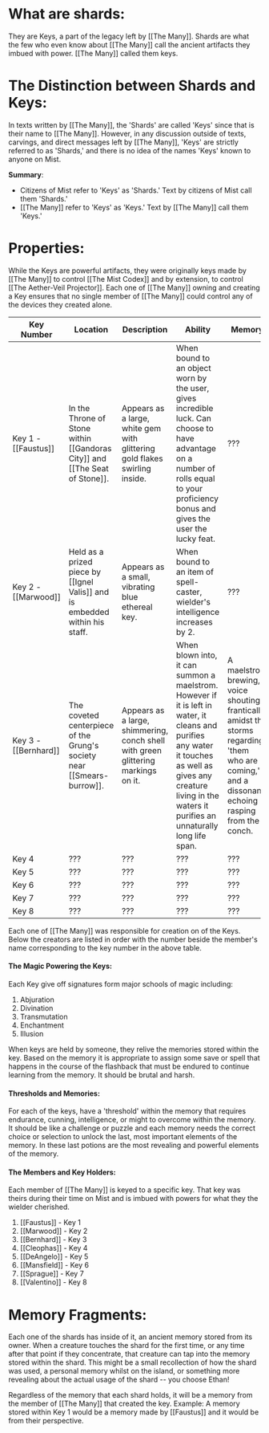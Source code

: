 # What are shards:
They are Keys, a part of the legacy left by [[The Many]]. Shards are what the few who even know about [[The Many]] call the ancient artifacts they imbued with power. [[The Many]] called them keys. 
# The Distinction between Shards and Keys:
In texts written by [[The Many]], the 'Shards' are called 'Keys' since that is their name to [[The Many]]. However, in any discussion outside of texts, carvings, and direct messages left by [[The Many]], 'Keys' are strictly referred to as 'Shards,' and there is no idea of the names 'Keys' known to anyone on Mist.

**Summary**:
- Citizens of Mist refer to 'Keys' as 'Shards.' Text by citizens of Mist call them 'Shards.'
- [[The Many]] refer to 'Keys' as 'Keys.' Text by [[The Many]] call them 'Keys.'
# Properties:
While the Keys are powerful artifacts, they were originally keys made by [[The Many]] to control [[The Mist Codex]] and by extension, to control [[The Aether-Veil Projector]]. Each one of [[The Many]] owning and creating a Key ensures that no single member of [[The Many]] could control any of the devices they created alone. 

| Key Number           | Location                                                                    | Description                                                                       | Ability                                                                                                                                                                                                               | Memory                                                                                                                                               |
| -------------------- | --------------------------------------------------------------------------- | --------------------------------------------------------------------------------- | --------------------------------------------------------------------------------------------------------------------------------------------------------------------------------------------------------------------- | ---------------------------------------------------------------------------------------------------------------------------------------------------- |
| Key 1 -[[Faustus]]   | In the Throne of Stone within [[Gandoras City]] and [[The Seat of Stone]].  | Appears as a large, white gem with glittering gold flakes swirling inside.        | When bound to an object worn by the user, gives incredible luck. Can choose to have advantage on a number of rolls equal to your proficiency bonus and gives the user the lucky feat.                                 | ???                                                                                                                                                  |
| Key 2 - [[Marwood]]  | Held as a prized piece by [[Ignel Valis]] and is embedded within his staff. | Appears as a small, vibrating blue ethereal key.                                  | When bound to an item of spell-caster, wielder's intelligence increases by 2.                                                                                                                                         | ???                                                                                                                                                  |
| Key 3 - [[Bernhard]] | The coveted centerpiece of the Grung's society near [[Smears-burrow]].      | Appears as a large, shimmering, conch shell with green glittering markings on it. | When blown into, it can summon a maelstrom. However if it is left in water, it cleans and purifies any water it touches as well as gives any creature living in the waters it purifies an unnaturally long life span. | A maelstrom brewing, a voice shouting frantically amidst the storms regarding 'them who are coming,' and a dissonant echoing rasping from the conch. |
| Key 4                | ???                                                                         | ???                                                                               | ???                                                                                                                                                                                                                   | ???                                                                                                                                                  |
| Key 5                | ???                                                                         | ???                                                                               | ???                                                                                                                                                                                                                   | ???                                                                                                                                                  |
| Key 6                | ???                                                                         | ???                                                                               | ???                                                                                                                                                                                                                   | ???                                                                                                                                                  |
| Key 7                | ???                                                                         | ???                                                                               | ???                                                                                                                                                                                                                   | ???                                                                                                                                                  |
| Key 8                | ???                                                                         | ???                                                                               | ???                                                                                                                                                                                                                   | ???                                                                                                                                                  |

Each one of [[The Many]] was responsible for creation on of the Keys. Below the creators are listed in order with the number beside the member's name corresponding to the key number in the above table.

#### The Magic Powering the Keys:
Each Key give off signatures form major schools of magic including: 
1. Abjuration
2. Divination
3. Transmutation
4. Enchantment
5. Illusion 

When keys are held by someone, they relive the memories stored within the key. Based on the memory it is appropriate to assign some save or spell that happens in the course of the flashback that must be endured to continue learning from the memory. It should be brutal and harsh. 

#### Thresholds and Memories:
For each of the keys, have a 'threshold' within the memory that requires endurance, cunning, intelligence, or might to overcome within the memory. It should be like a challenge or puzzle and each memory needs the correct choice or selection to unlock the last, most important elements of the memory. In these last potions are the most revealing and powerful elements of the memory. 

#### The Members and Key Holders:
Each member of [[The Many]] is keyed to a specific key. That key was theirs during their time on Mist and is imbued with powers for what they the wielder cherished. 
1. [[Faustus]] - Key 1
2. [[Marwood]] - Key 2
3. [[Bernhard]] - Key 3
4. [[Cleophas]] - Key 4
5. [[DeAngelo]] - Key 5
6. [[Mansfield]] - Key 6
7. [[Sprague]] - Key 7
8. [[Valentino]] - Key 8
# Memory Fragments:
Each one of the shards has inside of it, an ancient memory stored from its owner. When a creature touches the shard for the first time, or any time after that point if they concentrate, that creature can tap into the memory stored within the shard. This might be a small recollection of how the shard was used, a personal memory whilst on the island, or something more revealing about the actual usage of the shard -- you choose Ethan!

Regardless of the memory that each shard holds, it will be a memory from the member of [[The Many]] that created the key. Example: A memory stored within Key 1 would be a memory made by [[Faustus]] and it would be from their perspective. 